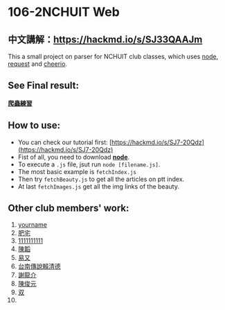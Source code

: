 ﻿# 106-2NCHUIT Web 

## 中文講解：https://hackmd.io/s/SJ33QAAJm

This a small project on parser for NCHUIT club classes, which uses [node](https://nodejs.org/en/), [request](https://github.com/request/request) and [cheerio](https://github.com/cheeriojs/cheerio).

## See Final result:

**[爬蟲練習](./practice1.html)**

## How to use:
* You can check our tutorial first: [https://hackmd.io/s/SJ7-20Qdz](https://hackmd.io/s/SJ7-20Qdz)
* Fist of all, you need to download [**node**](https://nodejs.org/en/).
* To execute a `.js` file, jsut run `node [filename.js]`.
* The most basic example is `fetchIndex.js`
* Then try `fetchBeauty.js` to get all the articles on ptt index.
* At last `fetchImages.js` get all the img links of the beauty.

## Other club members' work:
1. [yourname](url_here)
2. [肥宅](https://syokujinau.github.io/hentai/)
3. [1111111111](https://nike00811.github.io/helloworld/)
4. [陳韜](https://tommychen0617.github.io/hentai/)
5. [易又](https://blackrabit13.github.io/leo11/nne.html)
6. [台南傳說賴清德](https://tainanking.github.io/TainanKing/)
7. [謝龍介](https://sam60317.github.io/representative/index.html)
8. [陳俊元](https://froggyis.github.io/test/index.html)
9. [双](https://jimmy3637.github.io/break/)
10. 